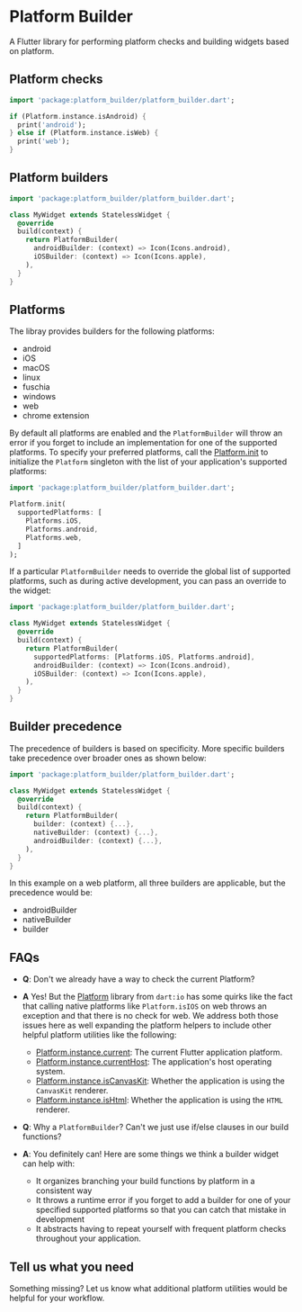 # Platform Builder

A Flutter library for performing platform checks and building widgets based on platform.

## Platform checks

```dart
import 'package:platform_builder/platform_builder.dart';

if (Platform.instance.isAndroid) {
  print('android');
} else if (Platform.instance.isWeb) {
  print('web');
}
```

## Platform builders

```dart
import 'package:platform_builder/platform_builder.dart';

class MyWidget extends StatelessWidget {
  @override
  build(context) {
    return PlatformBuilder(
      androidBuilder: (context) => Icon(Icons.android),
      iOSBuilder: (context) => Icon(Icons.apple),
    ),
  }
}
```

## Platforms

The libray provides builders for the following platforms:

* android
* iOS
* macOS
* linux
* fuschia
* windows
* web
* chrome extension

By default all platforms are enabled and the `PlatformBuilder` will throw an error if you forget to include an implementation for one of the supported platforms. To specify your preferred platforms, call the [Platform.init](https://pub.dev/documentation/platform_builder/latest/platform/Platform/init.html) to initialize the `Platform` singleton with the list of your application's supported platforms:

```dart
import 'package:platform_builder/platform_builder.dart';

Platform.init(
  supportedPlatforms: [
    Platforms.iOS,
    Platforms.android,
    Platforms.web,
  ]
);
```

If a particular `PlatformBuilder` needs to override the global list of supported platforms, such as during active development, you can pass an override to the widget:

```dart
import 'package:platform_builder/platform_builder.dart';

class MyWidget extends StatelessWidget {
  @override
  build(context) {
    return PlatformBuilder(
      supportedPlatforms: [Platforms.iOS, Platforms.android],
      androidBuilder: (context) => Icon(Icons.android),
      iOSBuilder: (context) => Icon(Icons.apple),
    ),
  }
}
```

## Builder precedence

The precedence of builders is based on specificity. More specific builders take precedence over broader ones as shown below:

```dart
import 'package:platform_builder/platform_builder.dart';

class MyWidget extends StatelessWidget {
  @override
  build(context) {
    return PlatformBuilder(
      builder: (context) {...},
      nativeBuilder: (context) {...},
      androidBuilder: (context) {...},
    ),
  }
}
```

In this example on a web platform, all three builders are applicable, but the precedence would be:

* androidBuilder
* nativeBuilder
* builder

## FAQs

* **Q**: Don't we already have a way to check the current Platform?
* **A** Yes! But the [Platform](https://api.flutter.dev/flutter/dart-io/Platform-class.html) library from `dart:io` has some quirks like the fact that calling native platforms like `Platform.isIOS` on web throws an exception and that there is no check for web. We address both those issues here as well expanding the platform helpers to include other helpful platform utilities like the following:

  - [Platform.instance.current](https://pub.dev/documentation/platform_builder/latest/platform/Platform/current.html): The current Flutter application platform.
  - [Platform.instance.currentHost](https://pub.dev/documentation/platform_builder/latest/platform/Platform/currentHost.html): The application's host operating system.
  - [Platform.instance.isCanvasKit](https://pub.dev/documentation/platform_builder/latest/platform/Platform/isCanvasKit.html): Whether the application is using the `CanvasKit` renderer.
  - [Platform.instance.isHtml](https://pub.dev/documentation/platform_builder/latest/platform/Platform/isHtml.html): Whether the application is using the `HTML` renderer.

* **Q**: Why a `PlatformBuilder`? Can't we just use if/else clauses in our build functions?
* **A**: You definitely can! Here are some things we think a builder widget can help with:
  - It organizes branching your build functions by platform in a consistent way
  - It throws a runtime error if you forget to add a builder for one of your specified supported platforms so that you can catch that mistake in development
  - It abstracts having to repeat yourself with frequent platform checks throughout your application.

## Tell us what you need

Something missing? Let us know what additional platform utilities would be helpful for your workflow.
